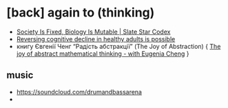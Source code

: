 # [back] again to (thinking) 
- [Society Is Fixed, Biology Is Mutable | Slate Star Codex](https://slatestarcodex.com/2014/09/10/society-is-fixed-biology-is-mutable/)
- [Reversing cognitive decline in healthy adults is possible](https://morelucid.substack.com/p/increasing-iq-by-10-points-is-possible)
- книгу Євгенії Ченг “Радість абстракції” (The Joy of Abstraction) { [The joy of abstract mathematical thinking - with Eugenia Cheng](https://www.youtube.com/watch?v=48VqWQ2YbGk) } 


## music 
- https://soundcloud.com/drumandbassarena
- 
